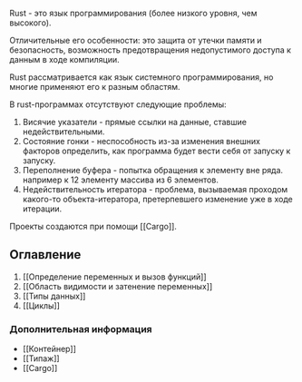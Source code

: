 Rust - это язык программирования (более низкого уровня, чем высокого).

Отличительные его особенности: это защита от утечки памяти и безопасность, возможность предотвращения недопустимого доступа к данным в ходе компиляции.

Rust рассматривается как язык системного программирования, но многие применяют его к разным областям.

В rust-программах отсутствуют следующие проблемы:

1. Висячие указатели - прямые ссылки на данные, ставшие недействительными.
2. Состояние гонки - неспособность из-за изменения внешних факторов определить, как программа будет вести себя от запуску к запуску.
3. Переполнение буфера - попытка обращения к элементу вне ряда. например к 12 элементу массива из 6 элементов.
4. Недействительность итератора - проблема, вызываемая проходом какого-то объекта-итератора, претерпевшего изменение уже в ходе итерации.

 Проекты создаются при помощи [[Cargo]].

## Оглавление

1. [[Определение переменных и вызов функций]]
2. [[Область видимости и затенение переменных]]
3. [[Типы данных]]
4. [[Циклы]]

### Дополнительная информация

+ [[Контейнер]]
+ [[Типаж]]
+ [[Cargo]]